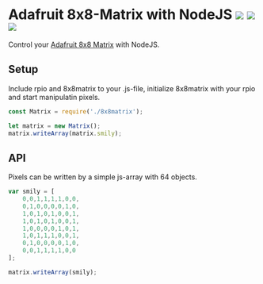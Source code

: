 # Adafruit 8x8-Matrix with NodeJS ![](https://img.shields.io/npm/v/8x8matrix.svg) ![](https://img.shields.io/bundlephobia/min/8x8matrix.svg) ![](https://img.shields.io/npm/dt/8x8matrix.svg)

Control your [Adafruit 8x8 Matrix](https://www.adafruit.com/products/959) with NodeJS.

## Setup

Include rpio and 8x8matrix to your .js-file, initialize 8x8matrix with your rpio and start manipulatin pixels.

```js
const Matrix = require('./8x8matrix');

let matrix = new Matrix();
matrix.writeArray(matrix.smily);
```

## API

Pixels can be written by a simple js-array with 64 objects. 

```js
var smily = [
	0,0,1,1,1,1,0,0,
	0,1,0,0,0,0,1,0,
	1,0,1,0,1,0,0,1,
	1,0,1,0,1,0,0,1,
	1,0,0,0,0,1,0,1,
	1,0,1,1,1,0,0,1,
	0,1,0,0,0,0,1,0,
	0,0,1,1,1,1,0,0
];

matrix.writeArray(smily);
```
